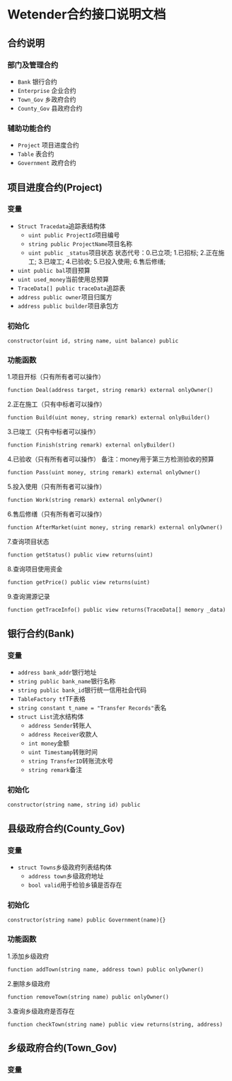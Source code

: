 # Wetender合约接口说明文档
## 合约说明
### 部门及管理合约
- ``Bank`` 银行合约
- ``Enterprise`` 企业合约
- ``Town_Gov`` 乡政府合约
- ``County_Gov`` 县政府合约
### 辅助功能合约
- ``Project`` 项目进度合约
- ``Table`` 表合约
- ``Government`` 政府合约

## 项目进度合约(Project)
### 变量
- ``Struct Tracedata``追踪表结构体
    - ``uint public ProjectId``项目编号
    - ``string public ProjectName``项目名称
    - ``uint public _status``项目状态 状态代号：0.已立项; 1.已招标; 2.正在施工; 3.已竣工; 4.已验收; 5.已投入使用; 6.售后修缮;
- ``uint public bal``项目预算
- ``uint used_money``当前使用总预算  
- ``TraceData[] public traceData``追踪表   
- ``address public owner``项目归属方
- ``address public builder``项目承包方

### 初始化
```
constructor(uint id, string name, uint balance) public
```
### 功能函数
1.项目开标（只有所有者可以操作）
```
function Deal(address target, string remark) external onlyOwner()
```
2.正在施工（只有中标者可以操作）
```
function Build(uint money, string remark) external onlyBuilder()
```
3.已竣工（只有中标者可以操作）
```
function Finish(string remark) external onlyBuilder()
```
4.已验收（只有所有者可以操作） 备注：money用于第三方检测验收的预算
```
function Pass(uint money, string remark) external onlyOwner()
```
5.投入使用（只有所有者可以操作）
```
function Work(string remark) external onlyOwner()
```
6.售后修缮（只有所有者可以操作）
```
function AfterMarket(uint money, string remark) external onlyOwner()
```
7.查询项目状态
```
function getStatus() public view returns(uint)
```
8.查询项目使用资金
```
function getPrice() public view returns(uint)
```
9.查询溯源记录
```
function getTraceInfo() public view returns(TraceData[] memory _data)
 ```

## 银行合约(Bank)
### 变量
- ``address bank_addr``银行地址
- ``string public bank_name``银行名称
- ``string public bank_id``银行统一信用社会代码
- ``TableFactory tf``TF表格
- ``string constant t_name = "Transfer Records"``表名
- ``struct List``流水结构体
    - ``address Sender``转账人
    - ``address Receiver``收款人
    - ``int money``金额
    - ``uint Timestamp``转账时间
    - ``string TransferID``转账流水号
    - ``string remark``备注
### 初始化
``
constructor(string name, string id) public
``
## 县级政府合约(County_Gov)
### 变量
- ``struct Towns``乡级政府列表结构体
    - ``address town``乡级政府地址
    - ``bool valid``用于检验乡镇是否存在
### 初始化
```
constructor(string name) public Government(name){}
```
### 功能函数
1.添加乡级政府
```
function addTown(string name, address town) public onlyOwner() 
```
2.删除乡级政府
```
function removeTown(string name) public onlyOwner()  
```
3.查询乡级政府是否存在
```
function checkTown(string name) public view returns(string, address)
```

## 乡级政府合约(Town_Gov)
### 变量
```

